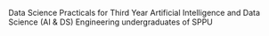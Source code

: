 Data Science Practicals for Third Year Artificial Intelligence and Data Science (AI & DS) Engineering undergraduates of SPPU
